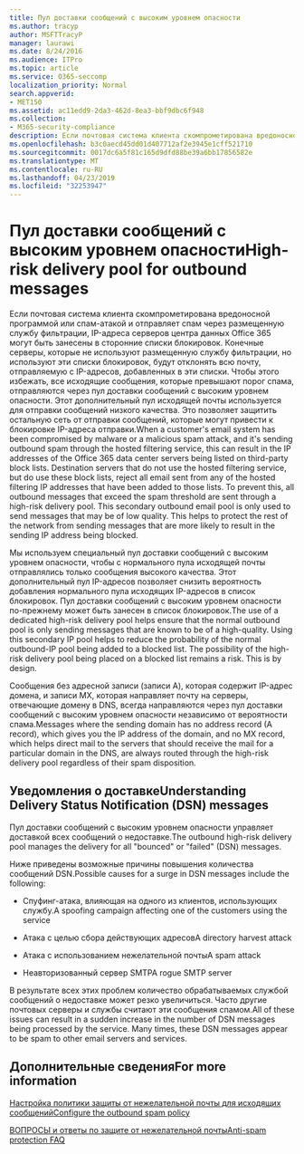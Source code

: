 ```yaml
---
title: Пул доставки сообщений с высоким уровнем опасности
ms.author: tracyp
author: MSFTTracyP
manager: laurawi
ms.date: 8/24/2016
ms.audience: ITPro
ms.topic: article
ms.service: O365-seccomp
localization_priority: Normal
search.appverid:
- MET150
ms.assetid: ac11edd9-2da3-462d-8ea3-bbf9dbc6f948
ms.collection:
- M365-security-compliance
description: Если почтовая система клиента скомпрометирована вредоносной программой или спам-атакой и отправляет спам через размещенную службу фильтрации, IP-адреса серверов центра данных Office 365 могут быть занесены в сторонние списки блокировок.
ms.openlocfilehash: b3c0aecd45dd01d407712af2e3945e1cff521710
ms.sourcegitcommit: 0017dc6a5f81c165d9dfd88be39a6bb17856582e
ms.translationtype: MT
ms.contentlocale: ru-RU
ms.lasthandoff: 04/23/2019
ms.locfileid: "32253947"
---
```

# <a name="high-risk-delivery-pool-for-outbound-messages"></a><span data-ttu-id="903fb-103">Пул доставки сообщений с высоким уровнем опасности</span><span class="sxs-lookup"><span data-stu-id="903fb-103">High-risk delivery pool for outbound messages</span></span>

<span data-ttu-id="903fb-p101">Если почтовая система клиента скомпрометирована вредоносной программой или спам-атакой и отправляет спам через размещенную службу фильтрации, IP-адреса серверов центра данных Office 365 могут быть занесены в сторонние списки блокировок. Конечные серверы, которые не используют размещенную службу фильтрации, но используют эти списки блокировок, будут отклонять всю почту, отправляемую с IP-адресов, добавленных в эти списки. Чтобы этого избежать, все исходящие сообщения, которые превышают порог спама, отправляются через пул доставки сообщений с высоким уровнем опасности. Этот дополнительный пул исходящей почты используется для отправки сообщений низкого качества. Это позволяет защитить остальную сеть от отправки сообщений, которые могут привести к блокировке IP-адреса отправки.</span><span class="sxs-lookup"><span data-stu-id="903fb-p101">When a customer's email system has been compromised by malware or a malicious spam attack, and it's sending outbound spam through the hosted filtering service, this can result in the IP addresses of the Office 365 data center servers being listed on third-party block lists. Destination servers that do not use the hosted filtering service, but do use these block lists, reject all email sent from any of the hosted filtering IP addresses that have been added to those lists. To prevent this, all outbound messages that exceed the spam threshold are sent through a high-risk delivery pool. This secondary outbound email pool is only used to send messages that may be of low quality. This helps to protect the rest of the network from sending messages that are more likely to result in the sending IP address being blocked.</span></span>
  
<span data-ttu-id="903fb-p102">Мы используем специальный пул доставки сообщений с высоким уровнем опасности, чтобы с нормального пула исходящей почты отправлялись только сообщения высокого качества. Этот дополнительный пул IP-адресов позволяет снизить вероятность добавления нормального пула исходящих IP-адресов в список блокировок. Пул доставки сообщений с высоким уровнем опасности по-прежнему может быть занесен в список блокировок.</span><span class="sxs-lookup"><span data-stu-id="903fb-p102">The use of a dedicated high-risk delivery pool helps ensure that the normal outbound pool is only sending messages that are known to be of a high-quality. Using this secondary IP pool helps to reduce the probability of the normal outbound-IP pool being added to a blocked list. The possibility of the high-risk delivery pool being placed on a blocked list remains a risk. This is by design.</span></span>
  
<span data-ttu-id="903fb-113">Сообщения без адресной записи (записи A), которая содержит IP-адрес домена, и записи MX, которая направляет почту на серверы, отвечающие домену в DNS, всегда направляются через пул доставки сообщений с высоким уровнем опасности независимо от вероятности спама.</span><span class="sxs-lookup"><span data-stu-id="903fb-113">Messages where the sending domain has no address record (A record), which gives you the IP address of the domain, and no MX record, which helps direct mail to the servers that should receive the mail for a particular domain in the DNS, are always routed through the high-risk delivery pool regardless of their spam disposition.</span></span>
  
## <a name="understanding-delivery-status-notification-dsn-messages"></a><span data-ttu-id="903fb-114">Уведомления о доставке</span><span class="sxs-lookup"><span data-stu-id="903fb-114">Understanding Delivery Status Notification (DSN) messages</span></span>

<span data-ttu-id="903fb-115">Пул доставки сообщений с высоким уровнем опасности управляет доставкой всех сообщений о недоставке.</span><span class="sxs-lookup"><span data-stu-id="903fb-115">The outbound high-risk delivery pool manages the delivery for all "bounced" or "failed" (DSN) messages.</span></span>
  
<span data-ttu-id="903fb-116">Ниже приведены возможные причины повышения количества сообщений DSN.</span><span class="sxs-lookup"><span data-stu-id="903fb-116">Possible causes for a surge in DSN messages include the following:</span></span>
  
- <span data-ttu-id="903fb-117">Спуфинг-атака, влияющая на одного из клиентов, использующих службу.</span><span class="sxs-lookup"><span data-stu-id="903fb-117">A spoofing campaign affecting one of the customers using the service</span></span>
    
- <span data-ttu-id="903fb-118">Атака с целью сбора действующих адресов</span><span class="sxs-lookup"><span data-stu-id="903fb-118">A directory harvest attack</span></span>
    
- <span data-ttu-id="903fb-119">Атака с использованием нежелательной почты</span><span class="sxs-lookup"><span data-stu-id="903fb-119">A spam attack</span></span>
    
- <span data-ttu-id="903fb-120">Неавторизованный сервер SMTP</span><span class="sxs-lookup"><span data-stu-id="903fb-120">A rogue SMTP server</span></span>
    
<span data-ttu-id="903fb-p103">В результате всех этих проблем количество обрабатываемых службой сообщений о недоставке может резко увеличиться. Часто другие почтовых серверы и службы считают эти сообщения спамом.</span><span class="sxs-lookup"><span data-stu-id="903fb-p103">All of these issues can result in a sudden increase in the number of DSN messages being processed by the service. Many times, these DSN messages appear to be spam to other email servers and services.</span></span>
  
## <a name="for-more-information"></a><span data-ttu-id="903fb-123">Дополнительные сведения</span><span class="sxs-lookup"><span data-stu-id="903fb-123">For more information</span></span>

[<span data-ttu-id="903fb-124">Настройка политики защиты от нежелательной почты для исходящих сообщений</span><span class="sxs-lookup"><span data-stu-id="903fb-124">Configure the outbound spam policy</span></span>](configure-the-outbound-spam-policy.md)
  
[<span data-ttu-id="903fb-125">ВОПРОСЫ и ответы по защите от нежелательной почты</span><span class="sxs-lookup"><span data-stu-id="903fb-125">Anti-spam protection FAQ</span></span>](anti-spam-protection-faq.md)
  


